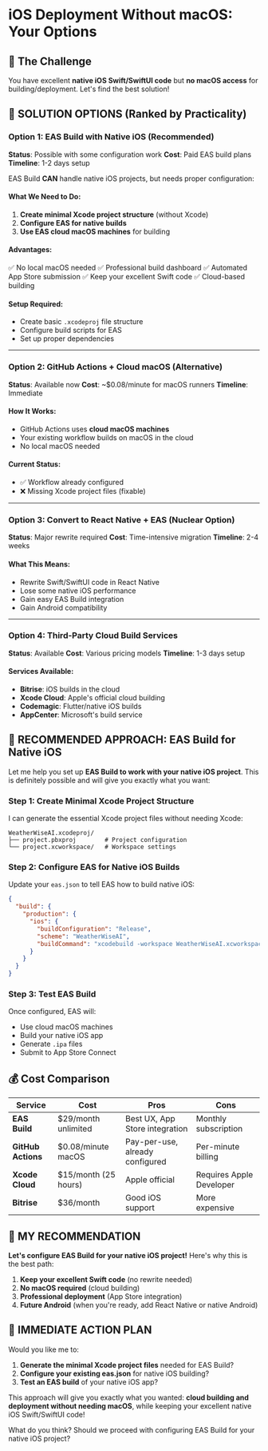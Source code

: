 # iOS Deployment Without macOS: Your Options

## 🎯 The Challenge
You have excellent **native iOS Swift/SwiftUI code** but **no macOS access** for building/deployment. Let's find the best solution!

## 🚀 SOLUTION OPTIONS (Ranked by Practicality)

### Option 1: EAS Build with Native iOS (Recommended)
**Status**: Possible with some configuration work
**Cost**: Paid EAS build plans
**Timeline**: 1-2 days setup

EAS Build **CAN** handle native iOS projects, but needs proper configuration:

#### What We Need to Do:
1. **Create minimal Xcode project structure** (without Xcode)
2. **Configure EAS for native builds**
3. **Use EAS cloud macOS machines** for building

#### Advantages:
✅ No local macOS needed
✅ Professional build dashboard
✅ Automated App Store submission
✅ Keep your excellent Swift code
✅ Cloud-based building

#### Setup Required:
- Create basic `.xcodeproj` file structure
- Configure build scripts for EAS
- Set up proper dependencies

---

### Option 2: GitHub Actions + Cloud macOS (Alternative)
**Status**: Available now
**Cost**: ~$0.08/minute for macOS runners
**Timeline**: Immediate

#### How It Works:
- GitHub Actions uses **cloud macOS machines**
- Your existing workflow builds on macOS in the cloud
- No local macOS needed

#### Current Status:
- ✅ Workflow already configured
- ❌ Missing Xcode project files (fixable)

---

### Option 3: Convert to React Native + EAS (Nuclear Option)
**Status**: Major rewrite required
**Cost**: Time-intensive migration
**Timeline**: 2-4 weeks

#### What This Means:
- Rewrite Swift/SwiftUI code in React Native
- Lose some native iOS performance
- Gain easy EAS Build integration
- Gain Android compatibility

---

### Option 4: Third-Party Cloud Build Services
**Status**: Available
**Cost**: Various pricing models
**Timeline**: 1-3 days setup

#### Services Available:
- **Bitrise**: iOS builds in the cloud
- **Xcode Cloud**: Apple's official cloud building
- **Codemagic**: Flutter/native iOS builds
- **AppCenter**: Microsoft's build service

## 🎯 RECOMMENDED APPROACH: EAS Build for Native iOS

Let me help you set up **EAS Build to work with your native iOS project**. This is definitely possible and will give you exactly what you want:

### Step 1: Create Minimal Xcode Project Structure
I can generate the essential Xcode project files without needing Xcode:

```
WeatherWiseAI.xcodeproj/
├── project.pbxproj        # Project configuration
└── project.xcworkspace/   # Workspace settings
```

### Step 2: Configure EAS for Native iOS Builds
Update your `eas.json` to tell EAS how to build native iOS:

```json
{
  "build": {
    "production": {
      "ios": {
        "buildConfiguration": "Release",
        "scheme": "WeatherWiseAI",
        "buildCommand": "xcodebuild -workspace WeatherWiseAI.xcworkspace -scheme WeatherWiseAI -archivePath build/WeatherWiseAI.xcarchive archive"
      }
    }
  }
}
```

### Step 3: Test EAS Build
Once configured, EAS will:
- Use cloud macOS machines
- Build your native iOS app
- Generate `.ipa` files
- Submit to App Store Connect

## 💰 Cost Comparison

| Service | Cost | Pros | Cons |
|---------|------|------|------|
| **EAS Build** | $29/month unlimited | Best UX, App Store integration | Monthly subscription |
| **GitHub Actions** | $0.08/minute macOS | Pay-per-use, already configured | Per-minute billing |
| **Xcode Cloud** | $15/month (25 hours) | Apple official | Requires Apple Developer |
| **Bitrise** | $36/month | Good iOS support | More expensive |

## 🎯 MY RECOMMENDATION

**Let's configure EAS Build for your native iOS project!** Here's why this is the best path:

1. **Keep your excellent Swift code** (no rewrite needed)
2. **No macOS required** (cloud building)
3. **Professional deployment** (App Store integration)
4. **Future Android** (when you're ready, add React Native or native Android)

## 🚀 IMMEDIATE ACTION PLAN

Would you like me to:

1. **Generate the minimal Xcode project files** needed for EAS Build?
2. **Configure your existing eas.json** for native iOS building?
3. **Test an EAS build** of your native iOS app?

This approach will give you exactly what you wanted: **cloud building and deployment without needing macOS**, while keeping your excellent native iOS Swift/SwiftUI code!

What do you think? Should we proceed with configuring EAS Build for your native iOS project?
